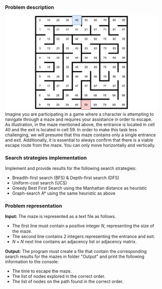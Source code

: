 ### Problem description
![Example maze image.](/Document/example.png)
Imagine you are participating in a game where a character is attempting to navigate through
a maze and requires your assistance in order to escape. As illustration, in the maze
mentioned above, the entrance is located in cell 40 and the exit is located in cell 59. In
order to make this task less challenging, we will presume that this maze contains only a
single entrance and exit. Additionally, it is essential to always confirm that there is a viable
escape route from the maze. You can only move horizontally and vertically.
### Search strategies implementation
Implement and provide results for the following search strategies:
- Breadth-first search (BFS) & Depth-first search (DFS)
- Uniform-cost search (UCS)
- Greedy Best First Search using the Manhattan distance as heuristic
- Graph-search A* using the same heuristic as above
### Problem representation
**Input:** The maze is represented as a text file as follows.
- The first line must contain a positive integer 𝑁, representing the size of the maze.
- The second line contains 2 integers representing the entrance and exit.
- 𝑁 × 𝑁 next line contains an adjacency list or adjacency matrix.

**Output:** The program must create a file that contain the corresponding search results for the mazes in folder "Output" and print the following information to the console:
- The time to escape the maze.
- The list of nodes explored in the correct order.
- The list of nodes on the path found in the correct order.
